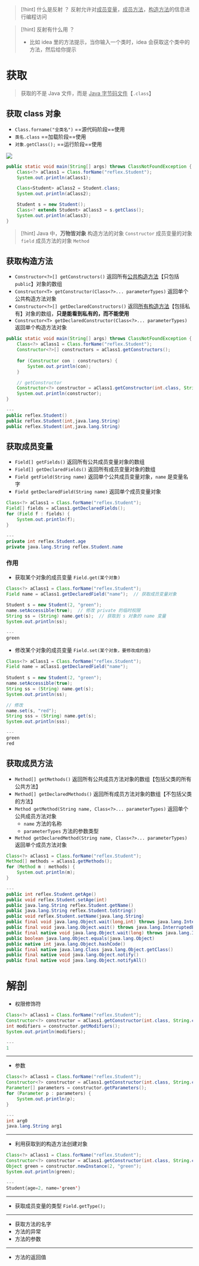 >[!hint] 什么是反射 ？
>反射允许对<u>成员变量</u>，<u>成员方法</u>，<u>构造方法</u>的信息进行编程访问

>[!hint] 反射有什么用 ？
>- 比如 idea 里的方法提示，当你输入一个类时，idea 会获取这个类中的方法，然后给你提示

# 获取
>获取的不是 Java 文件，而是 <u>Java 字节码文件</u>【`.class`】

## 获取 class 对象
- `Class.forname("全类名")` ==源代码阶段==使用
- `类名.class` ==加载阶段==使用
- `对象.getClass();` ==运行阶段==使用

![](https://obsidian-1307744200.cos.ap-guangzhou.myqcloud.com/%E5%9B%BE%E7%89%87/202403251030599.png)

```java
public static void main(String[] args) throws ClassNotFoundException {
	Class<?> aClass1 = Class.forName("reflex.Student");
	System.out.println(aClass1);

	Class<Student> aClass2 = Student.class;
	System.out.println(aClass2);

	Student s = new Student();
	Class<? extends Student> aClass3 = s.getClass();
	System.out.println(aClass3);
}
```

>[!hint] Java 中，**万物皆对象**
>构造方法的对象 `Constructor`
>成员变量的对象 `field`
>成员方法的对象 `Method`

## 获取构造方法
- `Constructor<?>[] getConstructors()` 返回所有<u>公共构造方法</u>【只包括 `public`】对象的数组
- `Constructor<T> getConstructor(Class<?>... parameterTypes)` 返回单个公共构造方法对象
- `Constructor<?>[] getDeclaredConstructors()` 返回<u>所有构造方法</u>【包括私有】对象的数组，**只是能看到私有的，而不能使用**
- `Constructor<T> getDeclaredConstructor(Class<?>... parameterTypes)` 返回单个构造方法对象

```java
public static void main(String[] args) throws ClassNotFoundException {  
    Class<?> aClass1 = Class.forName("reflex.Student");  
    Constructor<?>[] constructors = aClass1.getConstructors();  
  
    for (Constructor con : constructors) {  
        System.out.println(con);  
    }  

	// getConstructor
    Constructor<?> constructor = aClass1.getConstructor(int.class, String.class);  
    System.out.println(constructor);  
}

---
public reflex.Student()
public reflex.Student(int,java.lang.String)
public reflex.Student(int,java.lang.String)
```

## 获取成员变量
- `Field[] getFields()` 返回所有公共成员变量对象的数组
- `Field[] getDeclaredFields()` 返回所有成员变量对象的数组
- `Field getField(String name)` 返回单个公共成员变量对象，`name` 是变量名字
- `Field getDeclaredField(String name)` 返回单个成员变量对象

```java
Class<?> aClass1 = Class.forName("reflex.Student");  
Field[] fields = aClass1.getDeclaredFields();  
for (Field f : fields) {  
    System.out.println(f);  
}

---
private int reflex.Student.age
private java.lang.String reflex.Student.name
```

### 作用
- 获取某个对象的成员变量 `Field.get(某个对象)`
```java
Class<?> aClass1 = Class.forName("reflex.Student");  
Field name = aClass1.getDeclaredField("name");  // 获取成员变量对象
  
Student s = new Student(2, "green");  
name.setAccessible(true);  // 修改 private 的临时权限
String ss = (String) name.get(s);  // 获取到 s 对象的 name 变量
System.out.println(ss);

---
green
```

- 修改某个对象的成员变量 `Field.set(某个对象，要修改成的值)`
```java
Class<?> aClass1 = Class.forName("reflex.Student");  
Field name = aClass1.getDeclaredField("name");  
  
Student s = new Student(2, "green");  
name.setAccessible(true);  
String ss = (String) name.get(s);  
System.out.println(ss);  

// 修改
name.set(s, "red");  
String sss = (String) name.get(s);  
System.out.println(sss);

---
green
red
```

## 获取成员方法
- `Method[] getMethods()` 返回所有公共成员方法对象的数组【包括父类的所有公共方法】
- `Method[] getDeclaredMethods()` 返回所有成员方法对象的数组【不包括父类的方法】
- `Method getMethod(String name, Class<?>... parameterTypes)` 返回单个公共成员方法对象
	- `name` 方法的名称
	- `parameterTypes` 方法的参数类型
- `Method getDeclaredMethod(String name, Class<?>... parameterTypes)` 返回单个成员方法对象

```java
Class<?> aClass1 = Class.forName("reflex.Student");  
Method[] methods = aClass1.getMethods();  
for (Method m : methods) {  
    System.out.println(m);  
}

---
public int reflex.Student.getAge()
public void reflex.Student.setAge(int)
public java.lang.String reflex.Student.getName()
public java.lang.String reflex.Student.toString()
public void reflex.Student.setName(java.lang.String)
public final void java.lang.Object.wait(long,int) throws java.lang.InterruptedException
public final void java.lang.Object.wait() throws java.lang.InterruptedException
public final native void java.lang.Object.wait(long) throws java.lang.InterruptedException
public boolean java.lang.Object.equals(java.lang.Object)
public native int java.lang.Object.hashCode()
public final native java.lang.Class java.lang.Object.getClass()
public final native void java.lang.Object.notify()
public final native void java.lang.Object.notifyAll()
```

# 解剖
- 权限修饰符
```java
Class<?> aClass1 = Class.forName("reflex.Student");  
Constructor<?> constructor = aClass1.getConstructor(int.class, String.class);  
int modifiers = constructor.getModifiers();  
System.out.println(modifiers);

---
1
```

---

- 参数
```java
Class<?> aClass1 = Class.forName("reflex.Student");  
Constructor<?> constructor = aClass1.getConstructor(int.class, String.class);  
Parameter[] parameters = constructor.getParameters();  
for (Parameter p : parameters) {  
    System.out.println(p);  
}

---
int arg0
java.lang.String arg1
```

---

- 利用获取到的构造方法创建对象
```java
Class<?> aClass1 = Class.forName("reflex.Student");  
Constructor<?> constructor = aClass1.getConstructor(int.class, String.class);  
Object green = constructor.newInstance(2, "green");  
System.out.println(green);

---
Student{age=2, name='green'}
```

---

- 获取成员变量的类型 `Field.getType();`

---

- 获取方法的名字
- 方法的异常
- 方法的参数

---

- 方法的返回值
```java

```




























